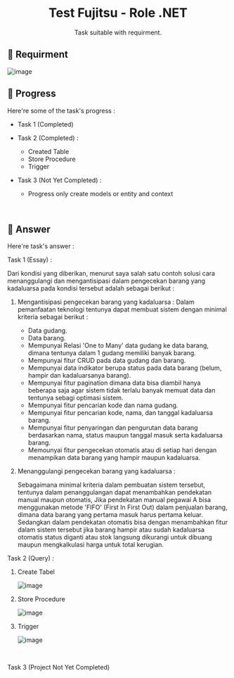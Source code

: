 <h1 align="center" id="title">Test Fujitsu - Role .NET</h1>

<p align="center" id="description">Task suitable with requirment.</p>

<h2>📄 Requirment</h2>

![image](https://github.com/mdzakied/test-fujitsu/assets/87967665/ea52d198-56e2-42d6-ad3c-710f4d3e4f7a)


<h2>📝 Progress</h2>

Here're some of the task's progress :

*  Task 1 (Completed)
  
*  Task 2 (Completed) :
    * Created Table
    * Store Procedure
    * Trigger
      
*  Task 3 (Not Yet Completed) :
    * Progress only create models or entity and context
 

<br />
<h2>📝 Answer</h2>

Here're task's answer :

Task 1 (Essay) :

Dari kondisi yang diberikan, menurut saya salah satu contoh solusi cara menanggulangi dan mengantisipasi dalam pengecekan 
barang yang kadaluarsa pada kondisi tersebut adalah sebagai berikut :

1.  Mengantisipasi pengecekan barang yang kadaluarsa :
	Dalam pemanfaatan teknologi tentunya dapat membuat sistem dengan minimal kriteria sebagai berikut :
	- Data gudang.
	- Data barang.
	- Mempunyai Relasi 'One to Many' data gudang ke data barang, dimana tentunya dalam 1 gudang memiliki banyak barang.
	- Mempunyai fitur CRUD pada data gudang dan barang.
	- Mempunyai data indikator berupa status pada data barang (belum, hampir dan kadaluarsanya barang). 
	- Mempunyai fitur pagination dimana data bisa diambil hanya beberapa saja agar sistem tidak terlalu banyak memuat data dan tentunya sebagi optimasi sistem.
	- Mempunyai fitur pencarian kode dan nama gudang.
	- Mempunyai fitur pencarian kode, nama, dan tanggal kadaluarsa barang. 
	- Mempunyai fitur penyaringan dan pengurutan data barang berdasarkan nama, status maupun tanggal masuk serta kadaluarsa barang.
	- Memounyai fitur pengecekan otomatis atau di setiap hari dengan menampikan data barang yang hampir maupun kadaluarsa.

2.  Menanggulangi pengecekan barang yang kadaluarsa :

	Sebagaimana minimal kriteria dalam pembuatan sistem tersebut, tentunya dalam penanggulangan dapat menambahkan pendekatan manual maupun otomatis,
	Jika pendekatan manual pegawai A bisa menggunakan metode 'FIFO' (First In First Out) dalam penjualan barang, dimana data barang yang pertama masuk harus pertama keluar.
	Sedangkan dalam pendekatan otomatis bisa dengan menambahkan fitur dalam sistem tersebut jika barang hampir atau sudah kadaluarsa otomatis status diganti atau stok langsung dikurangi untuk dibuang maupun mengkalkulasi harga untuk total kerugian.

	
Task 2 (Query) :

1.  Create Tabel
   
    ![image](https://github.com/mdzakied/test-fujitsu/assets/87967665/93c5352e-cae2-49c1-aa6a-113ce5707bab)

3.  Store Procedure

    ![image](https://github.com/mdzakied/test-fujitsu/assets/87967665/a646a2c7-dfe5-4127-aa78-b5aff5fcc12c)

5.  Trigger

    ![image](https://github.com/mdzakied/test-fujitsu/assets/87967665/ab6f52ac-67e9-4905-80ad-2678d146003c)

<br />

Task 3 (Project Not Yet Completed) 

<br />
